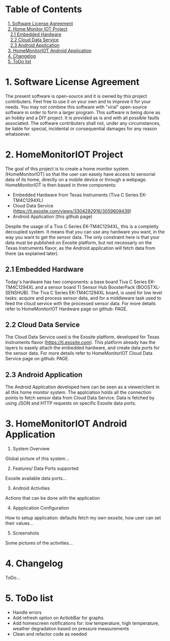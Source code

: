 # Table of Contents
&nbsp;&nbsp;[1. Software License Agreement](#1-software-license-agreement)
<a name="1. Software License Agreement"/>  
&nbsp;&nbsp;[2. Home Monitor IOT Project](#2-homemonitoriot-project)
<a name="2. HomeMonitorIOT Project"/>  
&nbsp;&nbsp;&nbsp;&nbsp;[2.1 Embedded Hardware](#21-embedded-hardware)
<a name="2.1 Embedded Hardware"/>  
&nbsp;&nbsp;&nbsp;&nbsp;[2.2 Cloud Data Service](#22-cloud-data-service)
<a name="2.2 Cloud Data Service"/>  
&nbsp;&nbsp;&nbsp;&nbsp;[2.3 Android Application](#23-android-application)
<a name="2.3 Android Application"/>  
&nbsp;&nbsp;[3. HomeMonitorIOT Android Application](#3-homemonitoriot-android-application)
<a name="3. HomeMonitorIOT Android Application"/>  
&nbsp;&nbsp;[4. Changelog](#4-changelog)
<a name="4. Changelog"/>  
&nbsp;&nbsp;[5. ToDo list](#5-todo-list)
<a name="5. ToDo list"/>

# 1. Software License Agreement
The present software is open-source and it is owned by this project contributers. Feel free to use it on your own and to improve it for your needs.
You may not combine this software with "viral" open-source software in order to form a larger program.
This software is being done as an hobby and a DIY project. It is provided as is and with all possible faults associated. 
The software contributers shall not, under any circumstances, be liable for special, incidental or consequential damages for any reason whatsoever.

# 2. HomeMonitorIOT Project
The goal of this project is to create a home monitor system (HomeMonitorIOT) so that the user can easely have access to sensorial data of its home, directly on a mobile device or through a webpage.
HomeMonitorIOT is then based in three components:
- Embedded Hardware from Texas Instruments (Tiva C Series EK-TM4C1294XL)
- Cloud Data Service (https://ti.exosite.com/views/3304282916/3059609439)
- Android Application (this github page)

Despite the usage of a Tiva C Series EK-TM4C1294XL, this is a completly decoupled system. It means that you can use any hardware you want, in the way you want to get the sensor data. The only constraint here is that your data must be published on Exosite platform, but not necessarly on the Texas Instruments flavor, as the Android application will fetch data from there (as explained later).

## 2.1 Embedded Hardware
Today's hardware has two components: a base board Tiva C Series EK-TM4C1294XL and a sensor board TI Sensor Hub BoosterPack (BOOSTXL-SENSHUB). The Tiva C Series EK-TM4C1294XL board, is used for low level tasks: acquire and process sensor data, and for a middleware task used to feed the cloud service with the processed sensor data.
For more details refer to HomeMonitorIOT Hardware page on github: PAGE.

## 2.2 Cloud Data Service
The Cloud Data Service used is the Exosite platform, developed for Texas Instruments flavor (https://ti.exosite.com). This platform already has the layers to easely attach the embedded hardware, and create data ports for the sensor data.
For more details refer to HomeMonitorIOT Cloud Data Service page on github: PAGE.

## 2.3 Android Application
The Android Application developed here can be seen as a viewer/client in all this home monitor system. The applciation holds all the connection points to fetch sensor data from Cloud Data Service. Data is fetched by using JSON and HTTP requests on specific Exosite data ports.

# 3. HomeMonitorIOT Android Application
1. System Overview

Global picture of this system...

2. Features/ Data Ports supported

Exosite available data ports...

3. Android Activities

Actions that can be done with the application

4. Appplication Configuration

How to setup application: defaults fetch my own exosite, how user can set their values...

5. Screenshots

Some pictures of the activities...

# 4. Changelog
ToDo...

# 5. ToDo list
- Handle errors
- Add refresh option on ActiobBar for graphs
- Add homescreen notifications for: low temperature, high temperature, weather degradation based on pressure measurements
- Clean and refactor code as needed
